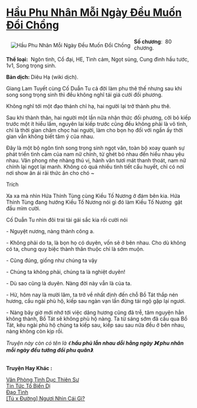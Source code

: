 <a href="https://utruyen.com/hau-phu-nhan-moi-ngay-deu-muon-doi-chong/19263/" title="Hầu Phu Nhân Mỗi Ngày Đều Muốn Đổi Chồng"><h1>Hầu Phu Nhân Mỗi Ngày Đều Muốn Đổi Chồng</h1></a><div style="display:table"><img align="right" style="float: left; padding: 10px;" src="https://utruyen.com/images/story/200x260/hau-phu-nhan-moi-ngay-deu-muon-doi-chong.jpg" alt="Hầu Phu Nhân Mỗi Ngày Đều Muốn Đổi Chồng"><b>Số chương</b>:  80 chương.<p></p><b>Thể loại:</b>  Ngôn tình, Cổ đại, HE, Tình cảm, Ngọt sủng, Cung đình hầu tước,  1v1, Song trọng sinh. <p></p><b>Bản dịch: </b>Diêu Hạ (wiki dịch).<p></p>Giang Lam Tuyết cùng Cố Duẫn Tu cả đời làm phu thê thế nhưng sau khi song song trọng sinh thì đều không nghĩ tái giá cưới đối phương.<p></p>Không nghĩ tới một đạo thánh chỉ hạ, hai người lại trở thành phu thê.<p></p>Sau khi thành thân, hai người một lần nữa nhận thức đối phương, cởi bỏ kiếp trước một ít hiểu lầm, nguyên lai kiếp trước cũng đều không phải là vô tình, chỉ là thời gian châm chọc hai người, làm cho bọn họ đối với ngần ấy thời gian vẫn không biết tâm ý của nhau.<p></p>Đây là một bộ ngôn tình song trọng sinh ngọt văn, toàn bộ xoay quanh sự phát triển tình cảm của nam nữ chính, từ ghét bỏ nhau đến hiểu nhau yêu nhau. Văn phong nhẹ nhàng thú vị, hành văn tươi mát thanh thoát, nam nữ chính lại ngọt lại manh. Không có quá nhiều tình tiết cẩu huyết, chỉ có nơi nơi show ân ái rải thức ăn cho chó ~<p></p>Trích<p></p>Xa xa mà nhìn Hứa Thính Tùng cùng Kiều Tố Nương ở đám bên kia. Hứa Thính Tùng đang hướng Kiều Tố Nương nói gì đó làm Kiều Tố Nương  gật đầu mỉm cười.<p></p>Cố Duẫn Tu nhìn đôi trai tài gái sắc kia rồi cười nói<p></p>- Nguyệt nương, nàng thành công a.<p></p>- Không phải do ta, là bọn họ có duyên, vốn sẽ ở bên nhau. Cho dù không có ta, chung quy biệc thành thân thuộc chỉ là sớm muộn.<p></p>- Cũng đúng, giống như chúng ta vậy<p></p>- Chúng ta không phải, chúng ta là nghiệt duyên!<p></p>- Dù sao cũng là duyên. Nàng đời này vẫn là của ta.<p></p>- Hừ, hôm nay là mười lăm, ta trở về nhất định đến chỗ Bồ Tát thắp nén hương, cầu ngài phù hộ, kiếp sau ngàn vạn lần đừng tái ngộ gặp lại ngươi.<p></p>- Nàng bây giờ mới nhớ tới việc dâng hương cũng đã trễ, tâm nguyện hẳn không thành, Bồ Tát sẽ không phù hộ nàng. Ta từ sáng sớm đã cầu qua Bồ Tát, kêu ngài phù hộ chúng ta kiếp sau, kiếp sau sau nữa đều ở bên nhau, nàng không còn kịp rồi.<p></p><i>Truyện này còn có tên là 《</i><b><i> hầu phủ lẫn nhau dỗi hằng ngày 》《 phu nhân mỗi ngày đều tưởng đổi phu quân》</i></b><i>.</i></div><p><br><b>Truyện Hay Khác :</b></p><a href="https://utruyen.com/van-phong-tinh-duc-thien-su/19099/" alt="Văn Phòng Tình Dục Thiên Sư">Văn Phòng Tình Dục Thiên Sư</a><br/><a href="https://github.com/quanluxury/dammy/tree/master/truyenhay/22120/" alt="Tin Tức Tố Biến Dị">Tin Tức Tố Biến Dị</a><br/><a href="https://truyenhot2019.blogspot.com/2019/12/dao-tinh.html" alt="Đạo Tình">Đạo Tình</a><br/><a href="https://github.com/quanluxury/dammy/tree/master/truyenhay/19478/" alt="[Tú x Đường] Ngươi Nhìn Cái Gì?">[Tú x Đường] Ngươi Nhìn Cái Gì?</a><br/>